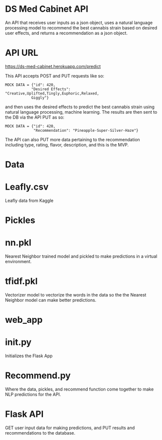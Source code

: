 # DS Med Cabinet API

An API that receives user inputs as a json object, uses a natural language processing model to recommend the best cannabis strain based on desired user effects, and returns a recommendation as a json object.

# API URL

https://ds-med-cabinet.herokuapp.com/predict

This API accepts POST and PUT requests like so:

```
MOCK DATA = {"id": 420,
            "Desired Effects": "Creative,Uplifted,Tingly,Euphoric,Relaxed, 
            Giggly"}
```

and then uses the desired effects to predict the best cannabis strain using natural language processing, machine learning. The results are then sent to the DB via the API PUT as so:

```
MOCK DATA = {"id": 420,
             "Recommendation": "Pineapple-Super-Silver-Haze"}
```

The API can also PUT more data pertaining to the recommendation including type, rating, flavor, description, and this is the MVP.


# Data

# Leafly.csv

Leafly data from Kaggle


# Pickles

# nn.pkl

Nearest Neighbor trained model and pickled to make predictions in a virtual environment.

# tfidf.pkl

Vectorizer model to vectorize the words in the data so the the Nearest Neighbor model can make better predictions.


# web_app

# __init__.py

Initializes the Flask App

# Recommend.py

Where the data, pickles, and recommend function come together to make NLP predictions for the API.

# Flask API

GET user input data for making predictions, and PUT results and recommendations to the database.
